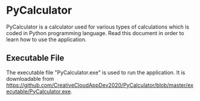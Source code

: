 # PyCalculator
PyCalculator is a calculator used for various types of calculations which is coded in Python programming language. Read this document in order to learn how
to use the application.

## Executable File
The executable file "PyCalculator.exe" is used to run the application. It is downloadable from https://github.com/CreativeCloudAppDev2020/PyCalculator/blob/master/executable/PyCalculator.exe.


